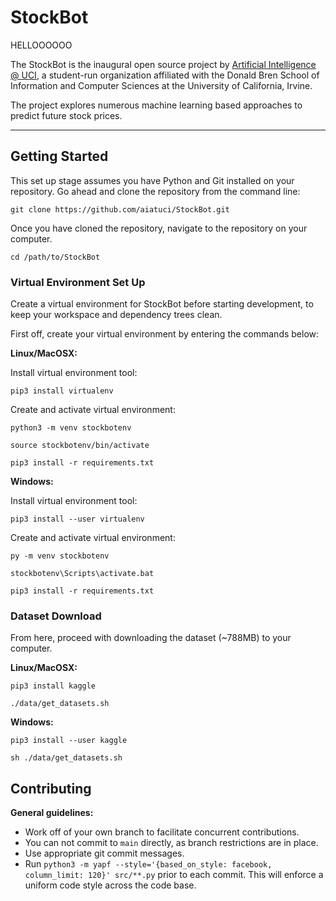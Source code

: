 # StockBot

HELLOOOOOO

The StockBot is the inaugural open source project by [Artificial Intelligence @ UCI](https://aiclub.ics.uci.edu), a student-run organization
affiliated with the Donald Bren School of Information and Computer Sciences at the University of California, Irvine.

The project explores numerous machine learning based approaches to predict future stock prices.

---

## Getting Started

This set up stage assumes you have Python and Git installed on your repository. Go ahead and clone the repository from the command line:
```
git clone https://github.com/aiatuci/StockBot.git
```

Once you have cloned the repository, navigate to the repository on your computer.
```
cd /path/to/StockBot
``` 

### Virtual Environment Set Up

Create a virtual environment for StockBot before starting development, to keep your workspace and dependency trees clean.

First off, create your virtual environment by entering the commands below:

**Linux/MacOSX:**

Install virtual environment tool:
```
pip3 install virtualenv
```

Create and activate virtual environment:
```
python3 -m venv stockbotenv

source stockbotenv/bin/activate

pip3 install -r requirements.txt
```

**Windows:**

Install virtual environment tool:
```
pip3 install --user virtualenv
```

Create and activate virtual environment:
```
py -m venv stockbotenv

stockbotenv\Scripts\activate.bat

pip3 install -r requirements.txt
```

### Dataset Download

From here, proceed with downloading the dataset (~788MB) to your computer.

**Linux/MacOSX:**
```
pip3 install kaggle

./data/get_datasets.sh
```

**Windows:**
```
pip3 install --user kaggle

sh ./data/get_datasets.sh
```

## Contributing

**General guidelines:**

* Work off of your own branch to facilitate concurrent contributions.
* You can not commit to `main` directly, as branch restrictions are in place.
* Use appropriate git commit messages.
* Run `python3 -m yapf --style='{based_on_style: facebook, column_limit: 120}' src/**.py` prior to each 
commit. This will enforce a uniform code style across the code base.
